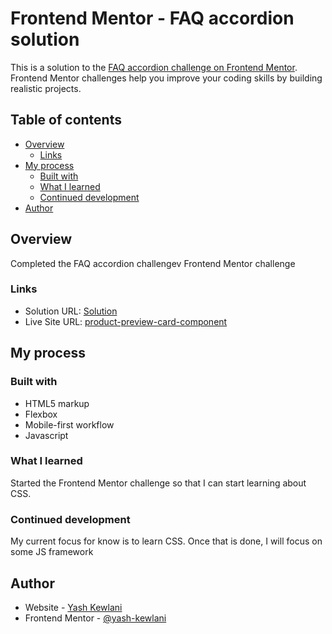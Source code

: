 # Frontend Mentor - FAQ accordion solution

This is a solution to the [FAQ accordion challenge on Frontend Mentor](https://www.frontendmentor.io/challenges/faq-accordion-wyfFdeBwBz). Frontend Mentor challenges help you improve your coding skills by building realistic projects. 

## Table of contents

- [Overview](#overview)
  - [Links](#links)
- [My process](#my-process)
  - [Built with](#built-with)
  - [What I learned](#what-i-learned)
  - [Continued development](#continued-development)
- [Author](#author)


## Overview

Completed the FAQ accordion challengev Frontend Mentor challenge

### Links

- Solution URL: [Solution](https://github.com/yash-kewlani/product-preview-card-component)
- Live Site URL: [product-preview-card-component](https://yash-kewlani.github.io/product-preview-card-component/)

## My process

### Built with

- HTML5 markup
- Flexbox
- Mobile-first workflow
- Javascript

### What I learned

Started the Frontend Mentor challenge so that I can start learning about CSS.

### Continued development

My current focus for know is to learn CSS. Once that is done, I will focus on some JS framework

## Author

- Website - [Yash Kewlani](https://yash-kewlani.github.io/product-preview-card-component/)
- Frontend Mentor - [@yash-kewlani](https://www.frontendmentor.io/profile/yash-kewlani)
